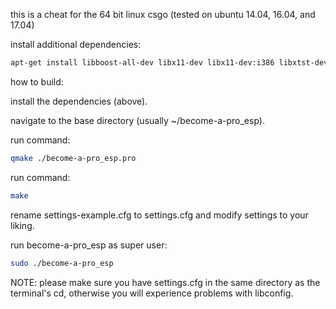 this is a cheat for the 64 bit linux csgo (tested on ubuntu 14.04, 16.04, and 17.04)


install additional dependencies:
```bash
apt-get install libboost-all-dev libx11-dev libx11-dev:i386 libxtst-dev libconfig++-dev build-essential libqt4-dev qt4-qmake
```

how to build:

install the dependencies (above).

navigate to the base directory (usually ~/become-a-pro_esp).

run command:
```bash
qmake ./become-a-pro_esp.pro
```
run command: 
```bash
make
```
rename settings-example.cfg to settings.cfg and modify settings to your liking.

run become-a-pro_esp as super user:

```bash 
sudo ./become-a-pro_esp
```


NOTE:
please make sure you have settings.cfg in the same directory as the terminal's cd, otherwise you will experience problems with libconfig.
